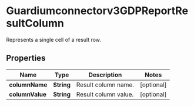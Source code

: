 

# Guardiumconnectorv3GDPReportResultColumn

Represents a single cell of a result row.

## Properties

| Name | Type | Description | Notes |
|------------ | ------------- | ------------- | -------------|
|**columnName** | **String** | Result column name. |  [optional] |
|**columnValue** | **String** | Result column value. |  [optional] |



